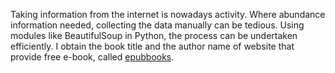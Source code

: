 Taking information from the internet is nowadays activity. Where abundance information needed, collecting the data manually can be tedious. Using modules like BeautifulSoup in Python, the process can be undertaken efficiently. I obtain the book title and the author name of website that provide free e-book, called [epubbooks](https://www.epubbooks.com/books).

